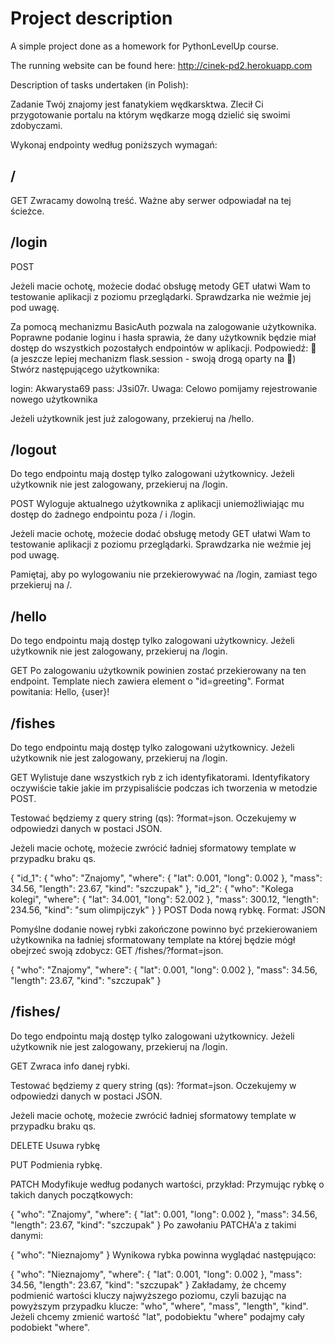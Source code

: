 # Project description
A simple project done as a homework for PythonLevelUp course. 

The running website can be found here: http://cinek-pd2.herokuapp.com

Description of tasks undertaken (in Polish):

Zadanie
Twój znajomy jest fanatykiem wędkarsktwa. Zlecił Ci przygotowanie portalu na którym wędkarze mogą dzielić się swoimi zdobyczami.

Wykonaj endpointy według poniższych wymagań:

## /
GET Zwracamy dowolną treść. Ważne aby serwer odpowiadał na tej ścieżce.

## /login
POST

Jeżeli macie ochotę, możecie dodać obsługę metody GET ułatwi Wam to testowanie aplikacji z poziomu przeglądarki. Sprawdzarka nie weźmie jej pod uwagę.

Za pomocą mechanizmu BasicAuth pozwala na zalogowanie użytkownika. Poprawne podanie loginu i hasła sprawia, że dany użytkownik będzie miał dostęp do wszystkich pozostałych endpointów w aplikacji. Podpowiedź: 🍪 (a jeszcze lepiej mechanizm flask.session - swoją drogą oparty na 🍪) Stwórz następującego użytkownika:

login: Akwarysta69
pass: J3si07r.
Uwaga: Celowo pomijamy rejestrowanie nowego użytkownika

Jeżeli użytkownik jest już zalogowany, przekieruj na /hello.

## /logout
Do tego endpointu mają dostęp tylko zalogowani użytkownicy. Jeżeli użytkownik nie jest zalogowany, przekieruj na /login.

POST Wyloguje aktualnego użytkownika z aplikacji uniemożliwiając mu dostęp do żadnego endpointu poza / i /login.

Jeżeli macie ochotę, możecie dodać obsługę metody GET ułatwi Wam to testowanie aplikacji z poziomu przeglądarki. Sprawdzarka nie weźmie jej pod uwagę.

Pamiętaj, aby po wylogowaniu nie przekierowywać na /login, zamiast tego przekieruj na /.

## /hello
Do tego endpointu mają dostęp tylko zalogowani użytkownicy. Jeżeli użytkownik nie jest zalogowany, przekieruj na /login.

GET Po zalogowaniu użytkownik powinien zostać przekierowany na ten endpoint. Template niech zawiera element o "id=greeting". Format powitania: Hello, {user}!

## /fishes
Do tego endpointu mają dostęp tylko zalogowani użytkownicy. Jeżeli użytkownik nie jest zalogowany, przekieruj na /login.

GET Wylistuje dane wszystkich ryb z ich identyfikatorami. Identyfikatory oczywiście takie jakie im przypisaliście podczas ich tworzenia w metodzie POST.

Testować będziemy z query string (qs): ?format=json. Oczekujemy w odpowiedzi danych w postaci JSON.

Jeżeli macie ochotę, możecie zwrócić ładniej sformatowy template w przypadku braku qs.

{
    "id_1": {
        "who": "Znajomy",
        "where": {
            "lat": 0.001,
            "long": 0.002
        },
        "mass": 34.56,
        "length": 23.67,
        "kind": "szczupak"
    },
    "id_2": {
        "who": "Kolega kolegi",
        "where": {
            "lat": 34.001,
            "long": 52.002
        },
        "mass": 300.12,
        "length": 234.56,
        "kind": "sum olimpijczyk"
    }
}
POST Doda nową rybkę. Format: JSON

Pomyślne dodanie nowej rybki zakończone powinno być przekierowaniem użytkownika na ładniej sformatowany template na której będzie mógł obejrzeć swoją zdobycz: GET /fishes/<id>?format=json.

{
    "who": "Znajomy",
    "where": {
        "lat": 0.001,
        "long": 0.002
    },
    "mass": 34.56,
    "length": 23.67,
    "kind": "szczupak"
}

## /fishes/<id>
Do tego endpointu mają dostęp tylko zalogowani użytkownicy. Jeżeli użytkownik nie jest zalogowany, przekieruj na /login.

GET Zwraca info danej rybki.

Testować będziemy z query string (qs): ?format=json. Oczekujemy w odpowiedzi danych w postaci JSON.

Jeżeli macie ochotę, możecie zwrócić ładniej sformatowy template w przypadku braku qs.

DELETE Usuwa rybkę

PUT Podmienia rybkę.

PATCH Modyfikuje według podanych wartości, przykład: Przymując rybkę o takich danych początkowych:

{
    "who": "Znajomy",
    "where": {
        "lat": 0.001,
        "long": 0.002
    },
    "mass": 34.56,
    "length": 23.67,
    "kind": "szczupak"
}
Po zawołaniu PATCHA'a z takimi danymi:

{
    "who": "Nieznajomy"
}
Wynikowa rybka powinna wyglądać następująco:

{
    "who": "Nieznajomy",
    "where": {
        "lat": 0.001,
        "long": 0.002
    },
    "mass": 34.56,
    "length": 23.67,
    "kind": "szczupak"
}
Zakładamy, że chcemy podmienić wartości kluczy najwyższego poziomu, czyli bazując na powyższym przypadku klucze: "who", "where", "mass", "length", "kind". Jeżeli chcemy zmienić wartość "lat", podobiektu "where" podajmy cały podobiekt "where".
